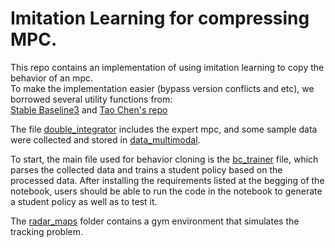 # Imitation Learning for compressing MPC.
This repo contains an implementation of using imitation learning to copy the behavior of an mpc. \
To make the implementation easier (bypass version conflicts and etc), we borrowed several utility functions from:\
[Stable Baseline3](https://github.com/DLR-RM/stable-baselines3)
and [Tao Chen's repo](https://github.com/taochenshh/easyrl) 

The file [double_integrator](https://github.com/lucas-yyy000/mpc_imitation_learning/tree/main/double_integrator) includes the expert mpc, and some sample data were collected and stored in [data_multimodal](https://github.com/lucas-yyy000/mpc_imitation_learning/tree/main/double_integrator/data_multimodal).

To start, the main file used for behavior cloning is the [bc_trainer](https://github.com/lucas-yyy000/mpc_imitation_learning/blob/main/bc_trainer.ipynb) file, which parses the collected data and trains a student policy based on the processed data. After installing the requirements listed at the begging of the notebook, users should be able to run the code in the notebook to generate a student policy as well as to test it.

The [radar_maps](https://github.com/lucas-yyy000/mpc_imitation_learning/tree/main/radar_maps) folder contains a gym environment that simulates the tracking problem.



